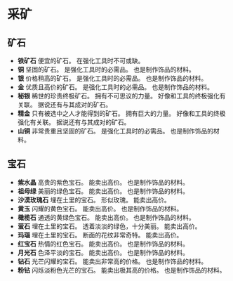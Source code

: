 # 采矿

## 矿石

- **铁矿石**
便宜的矿石。
在强化工具时不可或缺。
- **铜**
坚固的矿石。
是强化工具时的必需品。
也是制作饰品的材料。
- **银**
价格稍高的矿石。
是强化工具时的必需品。
也是制作饰品的材料。
- **金**
优质且高价的矿石。
是强化工具时的必需品。
也是制作饰品的材料。
- **秘银**
稀世的珍贵终极矿石。
拥有不可思议的力量。
好像和工具的终极强化有关联。
据说还有与其成对的矿石。
- **精金**
只有被选中之人才能得到的矿石。
拥有巨大的力量。
好像和工具的终极强化有关联。
据说还有与其成对的矿石。
- **山铜**
非常贵重且坚固的矿石。
是强化工具时的必需品。
也是制作饰品的材料。

## 宝石

- **紫水晶**
高贵的紫色宝石。
能卖出高价。
也是制作饰品的材料。
- **祖母绿**
美丽的绿色宝石。
能卖出高价。
也是制作饰品的材料。
- **沙漠玫瑰石**
埋在土里的宝石。
形似玫瑰。
能卖出高价。
- **黄玉**
闪耀的黄色宝石。
能卖出高价。
也是制作饰品的材料。
- **橄榄石**
通透的黄绿色宝石。
能卖出高价。
也是制作饰品的材料。
- **萤石**
埋在土里的宝石。
透着淡淡的绿色，十分美丽。
能卖出高价。
- **玛瑙**
埋在土里的宝石。
断面的花纹非常奇特。
能卖出高价。
- **红宝石**
热情的红色宝石。
能卖出高价。
也是制作饰品的材料。
- **月光石**
色泽平淡的宝石。
能卖出高价。
也是制作饰品的材料。
- **钻石**
光芒闪耀的宝石。
能卖出非常高的价格。
也是制作饰品的材料。
- **粉钻**
闪烁淡粉色光芒的宝石。
能卖出极其高的价格。
也是制作饰品的材料。
